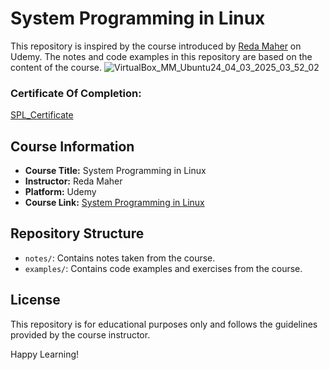 # System Programming in Linux

This repository is inspired by the course introduced by [Reda Maher](https://www.linkedin.com/in/reda-maher/) on Udemy. The notes and code examples in this repository are based on the content of the course.
![VirtualBox_MM_Ubuntu24_04_03_2025_03_52_02](https://github.com/user-attachments/assets/71fadb18-d91b-44ea-9371-d4617d638a8b)

### Certificate Of Completion:
[SPL_Certificate](https://www.udemy.com/certificate/UC-f6b0c625-f80d-4268-9416-f7fb9410d4cc/?utm_campaign=email&utm_medium=email&utm_source=sendgrid.com)
## Course Information

- **Course Title:** System Programming in Linux
- **Instructor:** Reda Maher
- **Platform:** Udemy
- **Course Link:** [System Programming in Linux](https://www.udemy.com/course/spl01-system-programming-in-linux)

## Repository Structure

- `notes/`: Contains notes taken from the course.
- `examples/`: Contains code examples and exercises from the course.

## License

This repository is for educational purposes only and follows the guidelines provided by the course instructor.

Happy Learning!
